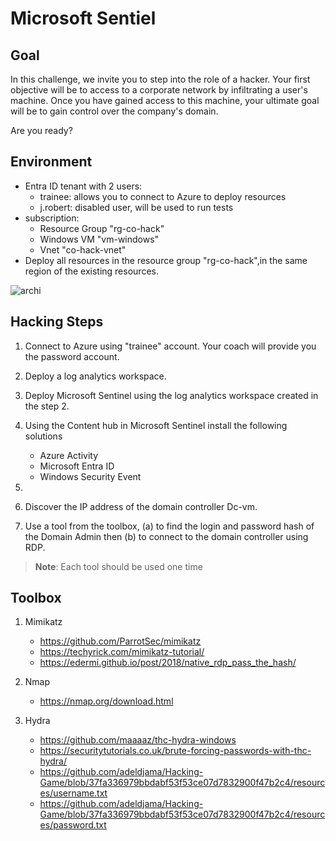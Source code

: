 # Microsoft Sentiel

## Goal

In this challenge, we invite you to step into the role of a hacker. Your first objective will be to access to a corporate network by infiltrating a user's machine. Once you have gained access to this machine, your ultimate goal will be to gain control over the company's domain.

Are you ready? 

## Environment 

- Entra ID tenant with 2 users:
  - trainee: allows you to connect to Azure to deploy resources
  - j.robert: disabled user, will be used to run tests
- subscription:
  - Resource Group "rg-co-hack"
  - Windows VM "vm-windows"
  - Vnet "co-hack-vnet"
- Deploy all resources in the resource group "rg-co-hack",in the same region of the existing resources.

![archi](./images/archi.png)

## Hacking Steps

1. Connect to Azure using "trainee" account. Your coach will provide you the password account.

2. Deploy a log analytics workspace. 

3. Deploy Microsoft Sentinel using the log analytics workspace created in the step 2.

4. Using the Content hub in Microsoft Sentinel install the following solutions
   - Azure Activity
   - Microsoft Entra ID
   - Windows Security Event
5.   

6. Discover the IP address of the domain controller Dc-vm.  

7. Use a tool from the toolbox, (a) to find the login and password hash of the Domain Admin then (b) to connect to the domain controller using RDP.


  >**Note**: Each tool should be used one time  

## Toolbox
1. Mimikatz
    - https://github.com/ParrotSec/mimikatz
    - https://techyrick.com/mimikatz-tutorial/
    - https://edermi.github.io/post/2018/native_rdp_pass_the_hash/

2. Nmap 
    - https://nmap.org/download.html

3. Hydra 
    - https://github.com/maaaaz/thc-hydra-windows
    - https://securitytutorials.co.uk/brute-forcing-passwords-with-thc-hydra/
    - https://github.com/adeldjama/Hacking-Game/blob/37fa336979bbdabf53f53ce07d7832900f47b2c4/resources/username.txt
    - https://github.com/adeldjama/Hacking-Game/blob/37fa336979bbdabf53f53ce07d7832900f47b2c4/resources/password.txt

